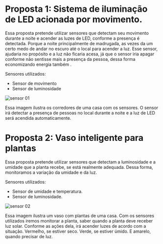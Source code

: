 # Proposta 1: Sistema de iluminação de LED acionada por movimento.

Essa proposta pretende utilizar sensores que detectam seu movimento durante a noite e acender as luzes de LED, conforme a presença é detectada. Porque a noite principalmente de madrugada, as vezes da um certo medo de andar no escuro até o local para acender a luz. Esse sensor, ajudaria no propósito e a luz não ficaria acesa, já que o sensor iria apagar conforme não sentisse mais a presença da pessoa, dessa forma economizando energia também .

Sensores utilizados:
- Sensor de movimento
- Sensor de luminosidade

![sensor 01](https://user-images.githubusercontent.com/70977967/170621151-aab002d2-3cce-438d-92e8-a6300278d2ae.png)


Essa imagem ilustra os corredores de uma casa com os sensores. O sensor irá detectar a presença de pessoas no local durante a noite e a luz de LED será acendida automaticamente.

# Proposta 2: Vaso inteligente para plantas

Essa proposta pretende utilizar sensores que detectam a luminosidade e a umidade que a planta recebe, se está realmente adequada. Dessa forma, monitoramos a variação da umidade e da luz.

Sensores utilizados:
- Sensor de umidade e temperatura.
- Sensor de luminosidade.

![sensor 02](https://user-images.githubusercontent.com/70977967/170625568-789990a0-974e-4cb4-8bca-29a1dbb77a81.png)

Essa imagem ilustra um vaso com plantas de uma casa. Com os sensores utilizados iremos monitorar a planta, saber quando a planta deve receber luz solar. Conforme as ações dela, irá acender luzes de acordo com a situação. Vermelho, se estiver seco. Verde, se estiver úmido. E amarelo, quando precisar de luz.
